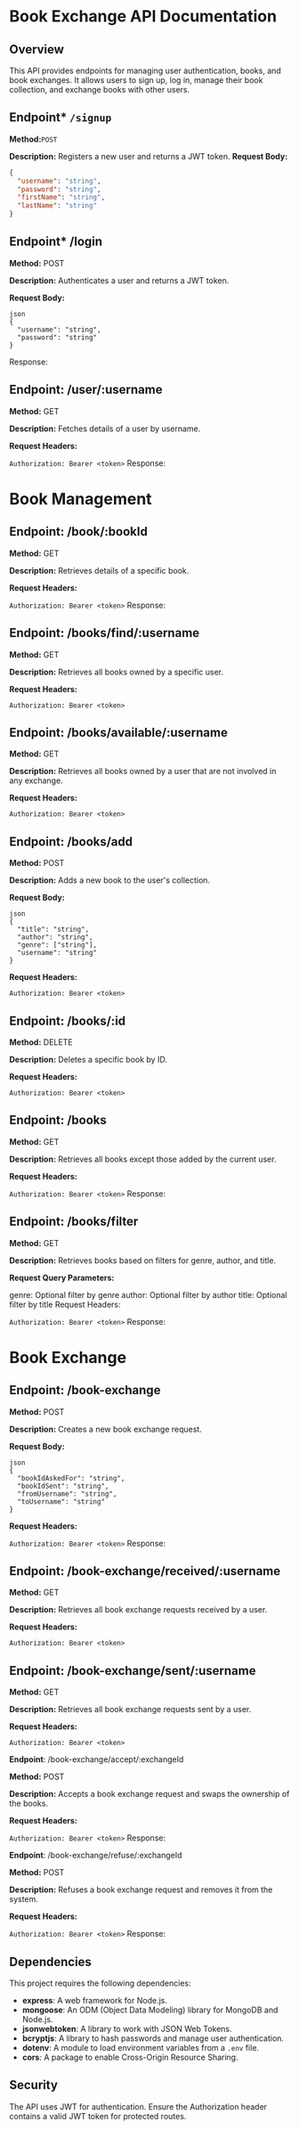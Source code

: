# Book Exchange API Documentation

## Overview

This API provides endpoints for managing user authentication, books, and book exchanges. It allows users to sign up, log in, manage their book collection, and exchange books with other users.


## Endpoint* `/signup`

**Method:**`POST`

**Description:** Registers a new user and returns a JWT token.
**Request Body:**
```json
{
  "username": "string",
  "password": "string",
  "firstName": "string",
  "lastName": "string"
}
```

## Endpoint* /login

**Method:** POST

**Description:** Authenticates a user and returns a JWT token.

**Request Body:**
```
json
{
  "username": "string",
  "password": "string"
}
```
Response:

## Endpoint: /user/:username

**Method:** GET

**Description:** Fetches details of a user by username.

**Request Headers:**

```Authorization: Bearer <token>```
Response:

# Book Management
## Endpoint: /book/:bookId

**Method:** GET

**Description:** Retrieves details of a specific book.

**Request Headers:**

```Authorization: Bearer <token>```
Response:

## Endpoint: /books/find/:username

**Method:** GET

**Description:** Retrieves all books owned by a specific user.

**Request Headers:**

```Authorization: Bearer <token>```

## Endpoint: /books/available/:username

**Method:** GET

**Description:** Retrieves all books owned by a user that are not involved in any exchange.

**Request Headers:**

```Authorization: Bearer <token>```

## Endpoint: /books/add

**Method:** POST

**Description:** Adds a new book to the user's collection.

**Request Body:**
```
json
{
  "title": "string",
  "author": "string",
  "genre": ["string"],
  "username": "string"
}
```
**Request Headers:**

```Authorization: Bearer <token>```

## Endpoint: /books/:id

**Method:** DELETE

**Description:** Deletes a specific book by ID.

**Request Headers:**

```Authorization: Bearer <token>```

## Endpoint: /books

**Method:** GET

**Description:** Retrieves all books except those added by the current user.

**Request Headers:**

```Authorization: Bearer <token>```
Response:

## Endpoint: /books/filter

**Method:** GET

**Description:** Retrieves books based on filters for genre, author, and title.

**Request Query Parameters:**

genre: Optional filter by genre
author: Optional filter by author
title: Optional filter by title
Request Headers:

```Authorization: Bearer <token>```
Response:


# Book Exchange
## Endpoint: /book-exchange

**Method:** POST

**Description:** Creates a new book exchange request.

**Request Body:**
```
json
{
  "bookIdAskedFor": "string",
  "bookIdSent": "string",
  "fromUsername": "string",
  "toUsername": "string"
}
```
**Request Headers:**

```Authorization: Bearer <token>```
Response:

## Endpoint: /book-exchange/received/:username

**Method:** GET

**Description:** Retrieves all book exchange requests received by a user.

**Request Headers:**

```Authorization: Bearer <token>```

## Endpoint: /book-exchange/sent/:username

**Method:** GET

**Description:** Retrieves all book exchange requests sent by a user.

**Request Headers:**

```Authorization: Bearer <token>```

**Endpoint**: /book-exchange/accept/:exchangeId

**Method:** POST

**Description:** Accepts a book exchange request and swaps the ownership of the books.

**Request Headers:**

```Authorization: Bearer <token>```
Response:

**Endpoint**: /book-exchange/refuse/:exchangeId

**Method:** POST

**Description:** Refuses a book exchange request and removes it from the system.

**Request Headers:**

```Authorization: Bearer <token>```
Response:

## Dependencies

This project requires the following dependencies:

- **express**: A web framework for Node.js.
- **mongoose**: An ODM (Object Data Modeling) library for MongoDB and Node.js.
- **jsonwebtoken**: A library to work with JSON Web Tokens.
- **bcryptjs**: A library to hash passwords and manage user authentication.
- **dotenv**: A module to load environment variables from a `.env` file.
- **cors**: A package to enable Cross-Origin Resource Sharing.

## Security
The API uses JWT for authentication. Ensure the Authorization header contains a valid JWT token for protected routes.